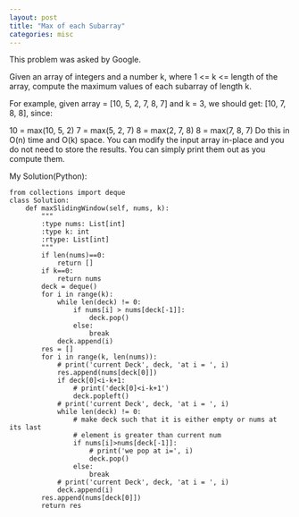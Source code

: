 ```yaml
---
layout: post
title: "Max of each Subarray"
categories: misc
---
```


This problem was asked by Google.

Given an array of integers and a number k, where 1 <= k <= length of the array, compute the maximum values of each subarray of length k.

For example, given array = [10, 5, 2, 7, 8, 7] and k = 3, we should get: [10, 7, 8, 8], since:

10 = max(10, 5, 2)
7 = max(5, 2, 7)
8 = max(2, 7, 8)
8 = max(7, 8, 7)
Do this in O(n) time and O(k) space. You can modify the input array in-place and you do not need to store the results. You can simply print them out as you compute them.


My Solution(Python):
```
from collections import deque
class Solution:
    def maxSlidingWindow(self, nums, k):
        """
        :type nums: List[int]
        :type k: int
        :rtype: List[int]
        """
        if len(nums)==0:
            return []
        if k==0:
            return nums
        deck = deque()
        for i in range(k):
            while len(deck) != 0:
                if nums[i] > nums[deck[-1]]:
                    deck.pop()
                else:
                    break
            deck.append(i)
        res = []
        for i in range(k, len(nums)):
            # print('current Deck', deck, 'at i = ', i)
            res.append(nums[deck[0]])
            if deck[0]<i-k+1:
                # print('deck[0]<i-k+1')
                deck.popleft()
            # print('current Deck', deck, 'at i = ', i)
            while len(deck) != 0:
                # make deck such that it is either empty or nums at its last
                # element is greater than current num
                if nums[i]>nums[deck[-1]]:
                    # print('we pop at i=', i)
                    deck.pop()
                else:
                    break
            # print('current Deck', deck, 'at i = ', i)
            deck.append(i)
        res.append(nums[deck[0]])
        return res
```
